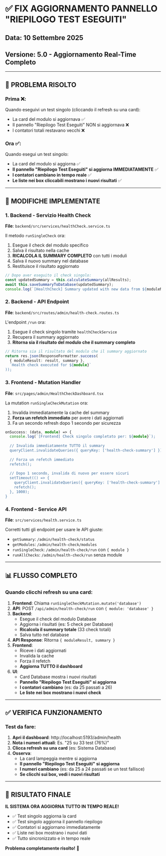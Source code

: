 # ✅ FIX AGGIORNAMENTO PANNELLO "RIEPILOGO TEST ESEGUITI"
## Data: 10 Settembre 2025
## Versione: 5.0 - Aggiornamento Real-Time Completo

---

## 🎯 PROBLEMA RISOLTO

### Prima ❌:
Quando eseguivi un test singolo (cliccando il refresh su una card):
- La card del modulo si aggiornava ✅
- Il pannello "Riepilogo Test Eseguiti" NON si aggiornava ❌
- I contatori totali restavano vecchi ❌

### Ora ✅:
Quando esegui un test singolo:
- La card del modulo si aggiorna ✅
- **Il pannello "Riepilogo Test Eseguiti" si aggiorna IMMEDIATAMENTE** ✅
- **I contatori cambiano in tempo reale** ✅
- **Le liste nei box cliccabili mostrano i nuovi risultati** ✅

---

## 🔧 MODIFICHE IMPLEMENTATE

### 1. Backend - Servizio Health Check
**File**: `backend/src/services/healthCheck.service.ts`

Il metodo `runSingleCheck` ora:
1. Esegue il check del modulo specifico
2. Salva il risultato nella cache
3. **RICALCOLA IL SUMMARY COMPLETO** con tutti i moduli
4. Salva il nuovo summary nel database
5. Restituisce il risultato aggiornato

```typescript
// Dopo aver eseguito il check singolo:
const updatedSummary = this.calculateSummary(allResults);
await this.saveSummaryToDatabase(updatedSummary);
console.log(`[HealthCheck] Summary updated with new data from ${moduleName}`);
```

### 2. Backend - API Endpoint
**File**: `backend/src/routes/admin/health-check.routes.ts`

L'endpoint `/run` ora:
1. Esegue il check singolo tramite `healthCheckService`
2. Recupera il summary aggiornato
3. **Ritorna sia il risultato del modulo che il summary completo**

```typescript
// Ritorna sia il risultato del modulo che il summary aggiornato
return res.json(ResponseFormatter.success(
  { moduleResult: result, summary },
  `Health check executed for ${module}`
));
```

### 3. Frontend - Mutation Handler
**File**: `src/pages/admin/HealthCheckDashboard.tsx`

La mutation `runSingleCheckMutation` ora:
1. Invalida immediatamente la cache del summary
2. **Forza un refetch immediato** per avere i dati aggiornati
3. Fa un secondo refresh dopo 1 secondo per sicurezza

```typescript
onSuccess: (data, module) => {
  console.log(`[Frontend] Check singolo completato per: ${module}`);
  
  // Invalida immediatamente TUTTO il summary
  queryClient.invalidateQueries({ queryKey: ['health-check-summary'] });
  
  // Forza un refetch immediato
  refetch();
  
  // Dopo 1 secondo, invalida di nuovo per essere sicuri
  setTimeout(() => {
    queryClient.invalidateQueries({ queryKey: ['health-check-summary'] });
    refetch();
  }, 1000);
}
```

### 4. Frontend - Service API
**File**: `src/services/health.service.ts`

Corretti tutti gli endpoint per usare le API giuste:
- `getSummary`: `/admin/health-check/status`
- `getModules`: `/admin/health-check/modules`
- `runSingleCheck`: `/admin/health-check/run` con `{ module }`
- `runAllChecks`: `/admin/health-check/run` senza module

---

## 📊 FLUSSO COMPLETO

### Quando clicchi refresh su una card:

1. **Frontend**: Chiama `runSingleCheckMutation.mutate('database')`
2. **API**: POST `/api/admin/health-check/run` con `{ module: 'database' }`
3. **Backend**: 
   - Esegue il check del modulo Database
   - Aggiorna i risultati (es: 5 check per Database)
   - **Ricalcola il summary totale** (33 check totali)
   - Salva tutto nel database
4. **API Response**: Ritorna `{ moduleResult, summary }`
5. **Frontend**: 
   - Riceve i dati aggiornati
   - Invalida la cache
   - Forza il refetch
   - **Aggiorna TUTTO il dashboard**
6. **UI**: 
   - Card Database mostra i nuovi risultati
   - **Pannello "Riepilogo Test Eseguiti" si aggiorna**
   - **I contatori cambiano** (es: da 25 passati a 26)
   - **Le liste nei box mostrano i nuovi check**

---

## ✅ VERIFICA FUNZIONAMENTO

### Test da fare:

1. **Apri il dashboard**: http://localhost:5193/admin/health
2. **Nota i numeri attuali**: Es. "25 su 33 test (76%)"
3. **Clicca refresh su una card** (es: Sistema Database)
4. **Osserva**:
   - La card lampeggia mentre si aggiorna
   - **Il pannello "Riepilogo Test Eseguiti" si aggiorna**
   - **I numeri cambiano** (es: da 25 a 24 passati se un test fallisce)
   - **Se clicchi sui box, vedi i nuovi risultati**

---

## 🎉 RISULTATO FINALE

**IL SISTEMA ORA AGGIORNA TUTTO IN TEMPO REALE!**

- ✅ Test singolo aggiorna la card
- ✅ Test singolo aggiorna il pannello riepilogo
- ✅ Contatori si aggiornano immediatamente
- ✅ Liste nei box mostrano i nuovi dati
- ✅ Tutto sincronizzato e in tempo reale

**Problema completamente risolto!** 🚀
